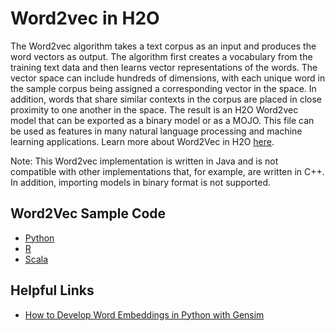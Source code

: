 # Word2vec in H2O #

The Word2vec algorithm takes a text corpus as an input and produces the word vectors as output. The algorithm first creates a vocabulary from the training text data and then learns vector representations of the words. The vector space can include hundreds of dimensions, with each unique word in the sample corpus being assigned a corresponding vector in the space. In addition, words that share similar contexts in the corpus are placed in close proximity to one another in the space. The result is an H2O Word2vec model that can be exported as a binary model or as a MOJO. This file can be used as features in many natural language processing and machine learning applications. Learn more about Word2Vec in H2O [here](http://docs.h2o.ai/h2o/latest-stable/h2o-docs/data-science/word2vec.html).

Note: This Word2vec implementation is written in Java and is not compatible with other implementations that, for example, are written in C++. In addition, importing models in binary format is not supported.

## Word2Vec Sample Code ##
 - [Python](https://github.com/Avkash/mldl/blob/master/orgs/h2o/guide/algo/w2v/h2o-w2v-craigslistjobs-python.md)
 - [R](https://github.com/Avkash/mldl/blob/master/orgs/h2o/guide/algo/w2v/h2o-w2v-craigslistjobs-R.md)
 - [Scala](https://github.com/Avkash/mldl/blob/master/orgs/h2o/guide/algo/w2v/h2o-w2v-craigslistjobs-scala.md)

## Helpful Links ##
 - [How to Develop Word Embeddings in Python with Gensim](https://machinelearningmastery.com/develop-word-embeddings-python-gensim/)
